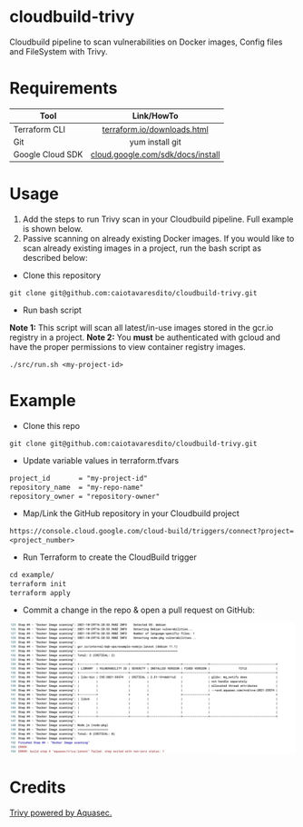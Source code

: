 # cloudbuild-trivy

Cloudbuild pipeline to scan vulnerabilities on Docker images, Config files and FileSystem with Trivy.

# Requirements

| Tool              |  Link/HowTo					   			  |
| ----------------- |:-------------------------------------------:| 
| Terraform CLI   	| [terraform.io/downloads.html](https://terraform.io/downloads.html)      		      |
| Git			    | yum install git   				       	  | 
| Google Cloud SDK  | [cloud.google.com/sdk/docs/install](https://cloud.google.com/sdk/docs/install)      	  |

# Usage

1) Add the steps to run Trivy scan in your Cloudbuild pipeline. Full example is shown below.
2) Passive scanning on already existing Docker images. If you would like to scan already existing images in a project, run the bash script as described below:

- Clone this repository

```
git clone git@github.com:caiotavaresdito/cloudbuild-trivy.git
```

- Run bash script

**Note 1:** This script will scan all latest/in-use images stored in the gcr.io registry in a project. 
**Note 2:** You **must** be authenticated with gcloud and have the proper permissions to view container registry images.

```
./src/run.sh <my-project-id>
```


# Example

- Clone this repo

```
git clone git@github.com:caiotavaresdito/cloudbuild-trivy.git
```

- Update variable values in terraform.tfvars

```
project_id       = "my-project-id"
repository_name  = "my-repo-name"
repository_owner = "repository-owner"
```

- Map/Link the GitHub repository in your Cloudbuild project
```
https://console.cloud.google.com/cloud-build/triggers/connect?project=<project_number>
```

- Run Terraform to create the CloudBuild trigger

```
cd example/
terraform init
terraform apply
```

- Commit a change in the repo & open a pull request on GitHub:

![Build preview](img/build_preview.jpeg "Build preview")

# Credits

[Trivy powered by Aquasec.](https://aquasecurity.github.io/trivy/v0.20.2/getting-started/overview/)
